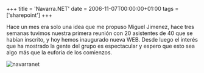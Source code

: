 +++
title = 'Navarra.NET'
date = 2006-11-07T00:00:00+01:00
tags = ['sharepoint']
+++

Hace un mes era solo una idea que me propuso Miguel Jimenez, hace tres semanas tuvimos nuestra primera reunión con 20 asistentes de 40 que se habían inscrito, y hoy hemos inaugurado nueva WEB. Desde luego el interés que ha mostrado la gente del grupo es espectacular y espero que esto sea algo más que la euforia de los comienzos.

![navarranet](/images/Sharepoint/navarranet.gif)
